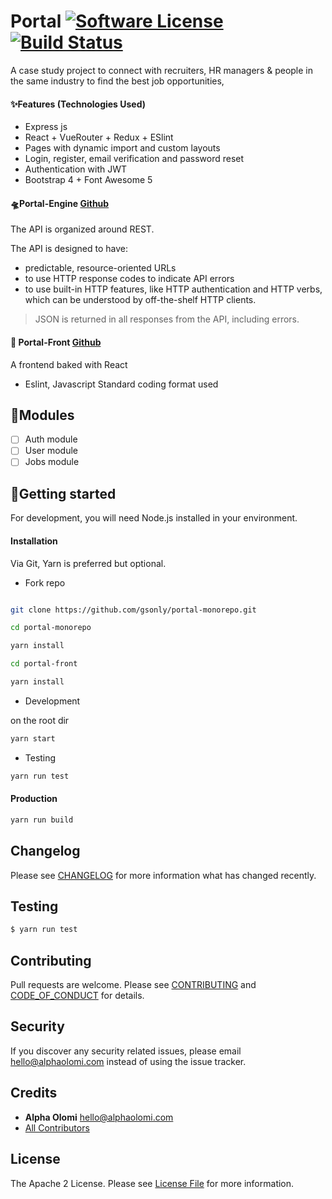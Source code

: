 # Portal [![Software License][ico-license]](LICENSE.md) [![Build Status][ico-travis]][link-travis]

A case study project to connect with recruiters, HR managers & people in the same industry to find the best job opportunities,

#### ✨Features (Technologies Used)

- Express js
- React + VueRouter + Redux + ESlint
- Pages with dynamic import and custom layouts
- Login, register, email verification and password reset
- Authentication with JWT
- Bootstrap 4 + Font Awesome 5

#### 🛸Portal-Engine [Github](https://github.com/mumbo-pro/portal/)

The API is organized around REST.

The API is designed to have:

- predictable, resource-oriented URLs
- to use HTTP response codes to indicate API errors
- to use built-in HTTP features, like HTTP authentication and HTTP verbs, which can be understood by off-the-shelf HTTP clients.

> JSON is returned in all responses from the API, including errors.

#### 🚁 Portal-Front [Github](https://github.com/mumbo-pro/portal-front/)

A frontend baked with React

- Eslint, Javascript Standard coding format used

## 🧩Modules

- [ ] Auth module
- [ ] User module
- [ ] Jobs module

## 🚀Getting started

For development, you will need Node.js installed in your environment.

#### Installation

Via Git, Yarn is preferred but optional.

- Fork repo

```sh

git clone https://github.com/gsonly/portal-monorepo.git

cd portal-monorepo

yarn install

cd portal-front

yarn install
```

- Development

on the root dir

```sh
yarn start
```

- Testing

```sh
yarn run test
```

#### Production

```sh
yarn run build
```

## Changelog

Please see [CHANGELOG](./docs/CHANGELOG.md) for more information what has changed recently.

## Testing

```sh
$ yarn run test
```

## Contributing

Pull requests are welcome. Please see [CONTRIBUTING](./.github/CONTRIBUTING.md) and [CODE_OF_CONDUCT](./.github/CODE_OF_CONDUCT.md) for details.

## Security

If you discover any security related issues, please email [hello@alphaolomi.com](mailto:hello@alphaolomi.com) instead of using the issue tracker.

## Credits

- **Alpha Olomi** [hello@alphaolomi.com](hello@alphaolomi.com)
- [All Contributors][link-contributors]

## License

The Apache 2 License. Please see [License File](LICENSE) for more information.

[ico-license]: https://img.shields.io/badge/license-Apache2-brightgreen.svg?style=flat-square
[ico-travis]: https://img.shields.io/travis/com/mumbo-pro/portal?style=flat-square
[link-travis]: https://travis-ci.com/mumbo-pro/portal
[link-contributors]: ../../contributors
